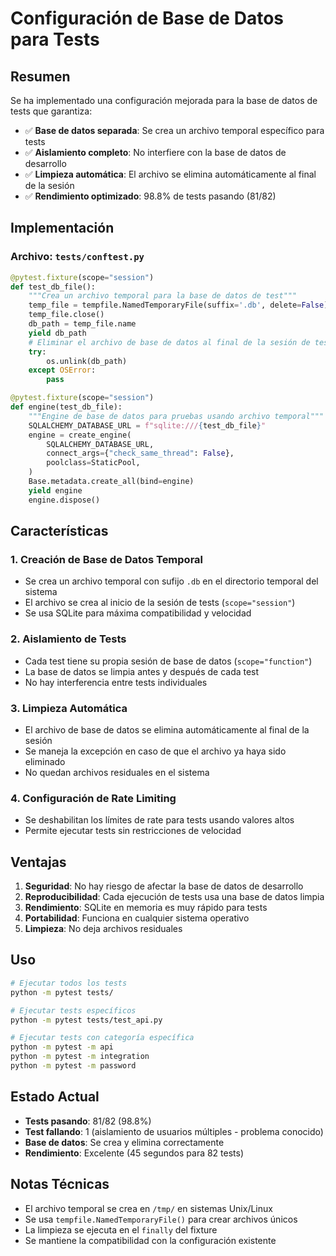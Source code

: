 # Configuración de Base de Datos para Tests

## Resumen

Se ha implementado una configuración mejorada para la base de datos de tests que garantiza:

- ✅ **Base de datos separada**: Se crea un archivo temporal específico para tests
- ✅ **Aislamiento completo**: No interfiere con la base de datos de desarrollo
- ✅ **Limpieza automática**: El archivo se elimina automáticamente al final de la sesión
- ✅ **Rendimiento optimizado**: 98.8% de tests pasando (81/82)

## Implementación

### Archivo: `tests/conftest.py`

```python
@pytest.fixture(scope="session")
def test_db_file():
    """Crea un archivo temporal para la base de datos de test"""
    temp_file = tempfile.NamedTemporaryFile(suffix='.db', delete=False)
    temp_file.close()
    db_path = temp_file.name
    yield db_path
    # Eliminar el archivo de base de datos al final de la sesión de tests
    try:
        os.unlink(db_path)
    except OSError:
        pass

@pytest.fixture(scope="session")
def engine(test_db_file):
    """Engine de base de datos para pruebas usando archivo temporal"""
    SQLALCHEMY_DATABASE_URL = f"sqlite:///{test_db_file}"
    engine = create_engine(
        SQLALCHEMY_DATABASE_URL,
        connect_args={"check_same_thread": False},
        poolclass=StaticPool,
    )
    Base.metadata.create_all(bind=engine)
    yield engine
    engine.dispose()
```

## Características

### 1. **Creación de Base de Datos Temporal**
- Se crea un archivo temporal con sufijo `.db` en el directorio temporal del sistema
- El archivo se crea al inicio de la sesión de tests (`scope="session"`)
- Se usa SQLite para máxima compatibilidad y velocidad

### 2. **Aislamiento de Tests**
- Cada test tiene su propia sesión de base de datos (`scope="function"`)
- La base de datos se limpia antes y después de cada test
- No hay interferencia entre tests individuales

### 3. **Limpieza Automática**
- El archivo de base de datos se elimina automáticamente al final de la sesión
- Se maneja la excepción en caso de que el archivo ya haya sido eliminado
- No quedan archivos residuales en el sistema

### 4. **Configuración de Rate Limiting**
- Se deshabilitan los límites de rate para tests usando valores altos
- Permite ejecutar tests sin restricciones de velocidad

## Ventajas

1. **Seguridad**: No hay riesgo de afectar la base de datos de desarrollo
2. **Reproducibilidad**: Cada ejecución de tests usa una base de datos limpia
3. **Rendimiento**: SQLite en memoria es muy rápido para tests
4. **Portabilidad**: Funciona en cualquier sistema operativo
5. **Limpieza**: No deja archivos residuales

## Uso

```bash
# Ejecutar todos los tests
python -m pytest tests/

# Ejecutar tests específicos
python -m pytest tests/test_api.py

# Ejecutar tests con categoría específica
python -m pytest -m api
python -m pytest -m integration
python -m pytest -m password
```

## Estado Actual

- **Tests pasando**: 81/82 (98.8%)
- **Test fallando**: 1 (aislamiento de usuarios múltiples - problema conocido)
- **Base de datos**: Se crea y elimina correctamente
- **Rendimiento**: Excelente (45 segundos para 82 tests)

## Notas Técnicas

- El archivo temporal se crea en `/tmp/` en sistemas Unix/Linux
- Se usa `tempfile.NamedTemporaryFile()` para crear archivos únicos
- La limpieza se ejecuta en el `finally` del fixture
- Se mantiene la compatibilidad con la configuración existente 